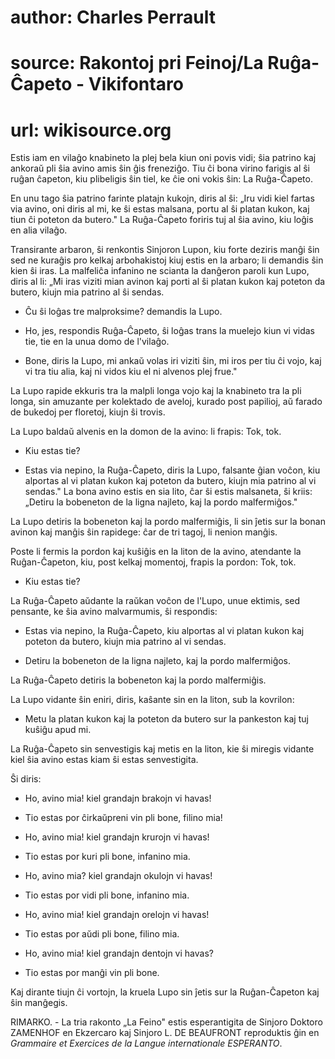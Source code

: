 # author: Charles Perrault
# source: Rakontoj pri Feinoj/La Ruĝa-Ĉapeto - Vikifontaro
# url: wikisource.org
 

 Estis iam en vilaĝo knabineto la plej bela kiun oni povis vidi; ŝia patrino kaj ankoraŭ pli ŝia avino amis ŝin ĝis freneziĝo. Tiu ĉi bona virino farigis al ŝi ruĝan ĉapeton, kiu plibeligis ŝin tiel, ke ĉie oni vokis ŝin: La Ruĝa-Ĉapeto. 

En unu tago ŝia patrino farinte platajn kukojn, diris al ŝi: „Iru vidi kiel fartas via avino, oni diris al mi, ke ŝi estas malsana, portu al ŝi platan kukon, kaj tiun ĉi poteton da butero." La Ruĝa-Ĉapeto foriris tuj al ŝia avino, kiu loĝis en alia vilaĝo. 

Transirante arbaron, ŝi renkontis Sinjoron Lupon, kiu forte deziris manĝi ŝin sed ne kuraĝis pro kelkaj arbohakistoj kiuj estis en la arbaro; li demandis ŝin kien ŝi iras. La malfeliĉa infanino ne scianta la danĝeron paroli kun Lupo, diris al li: „Mi iras viziti mian avinon kaj porti al ŝi platan kukon kaj poteton da butero, kiujn mia patrino al ŝi sendas. 

- Ĉu ŝi loĝas tre malproksime? demandis la Lupo. 

- Ho, jes, respondis Ruĝa-Ĉapeto, ŝi loĝas trans la muelejo kiun vi vidas tie, tie en la unua domo de l'vilaĝo. 

- Bone, diris la Lupo, mi ankaŭ volas iri viziti ŝin, mi iros per tiu ĉi vojo, kaj vi tra tiu alia, kaj ni vidos kiu el ni alvenos plej frue." 

La Lupo rapide ekkuris tra la malpli longa vojo kaj la knabineto tra la pli longa, sin amuzante per kolektado de aveloj, kurado post papilioj, aŭ farado de bukedoj per floretoj, kiujn ŝi trovis. 

La Lupo baldaŭ alvenis en la domon de la avino: li frapis: Tok, tok. 

- Kiu estas tie? 

- Estas via nepino, la Ruĝa-Ĉapeto, diris la Lupo, falsante ĝian voĉon, kiu alportas al vi platan kukon kaj poteton da butero, kiujn mia patrino al vi sendas." La bona avino estis en sia lito, ĉar ŝi estis malsaneta, ŝi kriis: „Detiru la bobeneton de la ligna najleto, kaj la pordo malfermiĝos." 

La Lupo detiris la bobeneton kaj la pordo malfermiĝis, li sin ĵetis sur la bonan avinon kaj manĝis ŝin rapidege: ĉar de tri tagoj, li nenion manĝis. 

Poste li fermis la pordon kaj kuŝiĝis en la liton de la avino, atendante la Ruĝan-Ĉapeton, kiu, post kelkaj momentoj, frapis la pordon: Tok, tok. 

- Kiu estas tie? 

La Ruĝa-Ĉapeto aŭdante la raŭkan voĉon de l'Lupo, unue ektimis, sed pensante, ke ŝia avino malvarmumis, ŝi respondis: 

- Estas via nepino, la Ruĝa-Ĉapeto, kiu alportas al vi platan kukon kaj poteton da butero, kiujn mia patrino al vi sendas. 

- Detiru la bobeneton de la ligna najleto, kaj la pordo malfermiĝos. 

La Ruĝa-Ĉapeto detiris la bobeneton kaj la pordo malfermiĝis. 

La Lupo vidante ŝin eniri, diris, kaŝante sin en la liton, sub la kovrilon: 

- Metu la platan kukon kaj la poteton da butero sur la pankeston kaj tuj kuŝiĝu apud mi. 

La Ruĝa-Ĉapeto sin senvestigis kaj metis en la liton, kie ŝi miregis vidante kiel ŝia avino estas kiam ŝi estas senvestigita. 

Ŝi diris: 

- Ho, avino mia! kiel grandajn brakojn vi havas! 

- Tio estas por ĉirkaŭpreni vin pli bone, filino mia!  

- Ho, avino mia! kiel grandajn krurojn vi havas! 

- Tio estas por kuri pli bone, infanino mia. 

- Ho, avino mia? kiel grandajn okulojn vi havas! 

- Tio estas por vidi pli bone, infanino mia. 

- Ho, avino mia! kiel grandajn orelojn vi havas! 

- Tio estas por aŭdi pli bone, filino mia. 

- Ho, avino mia! kiel grandajn dentojn vi havas? 

- Tio estas por manĝi vin pli bone. 

Kaj dirante tiujn ĉi vortojn, la kruela Lupo sin ĵetis sur la Ruĝan-Ĉapeton kaj ŝin manĝegis. 

 RIMARKO. - La tria rakonto „La Feino" estis esperantigita de Sinjoro Doktoro ZAMENHOF en Ekzercaro kaj Sinjoro L. DE BEAUFRONT reproduktis ĝin en *Grammaire et Exercices de la Langue internationale ESPERANTO*. 

 